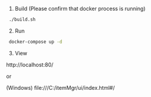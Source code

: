 1. Build (Please confirm that docker process is running)

  ```sh
   ./build.sh
  ```

2. Run

  ```sh
   docker-compose up -d
  ```

3. View

  http://localhost:80/

  or

  (Windows)
  file:///C:/itemMgr/ui/index.html#/




